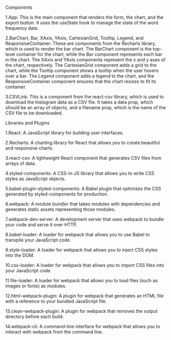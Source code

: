 Components

1.App: This is the main component that renders the form, the chart, and the export button. It uses the useState hook to manage the state of the word frequency data.

2.BarChart, Bar, XAxis, YAxis, CartesianGrid, Tooltip, Legend, and ResponsiveContainer: These are components from the Recharts library, which is used to render the bar chart. The BarChart component is the top-level container for the chart, while the Bar component represents each bar in the chart. The XAxis and YAxis components represent the x and y axes of the chart, respectively. The CartesianGrid component adds a grid to the chart, while the Tooltip component shows a tooltip when the user hovers over a bar. The Legend component adds a legend to the chart, and the ResponsiveContainer component ensures that the chart resizes to fit its container.

3.CSVLink: This is a component from the react-csv library, which is used to download the histogram data as a CSV file. It takes a data prop, which should be an array of objects, and a filename prop, which is the name of the CSV file to be downloaded.

Libraries and Plugins

1.React: A JavaScript library for building user interfaces.

2.Recharts: A charting library for React that allows you to create beautiful and responsive charts.

3.react-csv: A lightweight React component that generates CSV files from arrays of data.

4.styled-components: A CSS-in-JS library that allows you to write CSS styles as JavaScript objects.

5.babel-plugin-styled-components: A Babel plugin that optimizes the CSS generated by styled-components for production.

6.webpack: A module bundler that takes modules with dependencies and generates static assets representing those modules.

7.webpack-dev-server: A development server that uses webpack to bundle your code and serve it over HTTP.

8.babel-loader: A loader for webpack that allows you to use Babel to transpile your JavaScript code.

9.style-loader: A loader for webpack that allows you to inject CSS styles into the DOM.

10.css-loader: A loader for webpack that allows you to import CSS files into your JavaScript code.

11.file-loader: A loader for webpack that allows you to load files (such as images or fonts) as modules.

12.html-webpack-plugin: A plugin for webpack that generates an HTML file with a reference to your bundled JavaScript file.

13.clean-webpack-plugin: A plugin for webpack that removes the output directory before each build.

14.webpack-cli: A command-line interface for webpack that allows you to interact with webpack from the command line.
